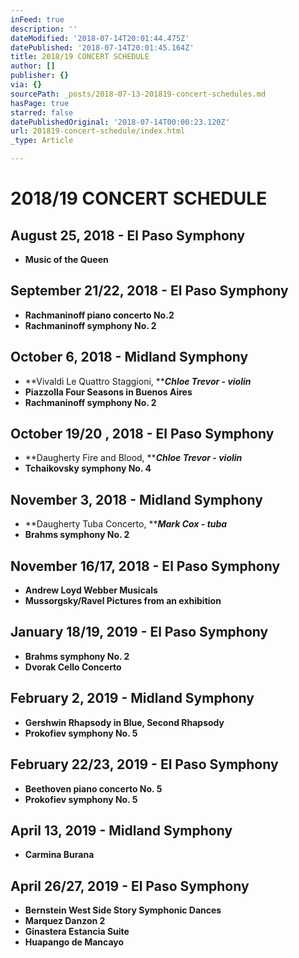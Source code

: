 ```yaml
---
inFeed: true
description: ''
dateModified: '2018-07-14T20:01:44.475Z'
datePublished: '2018-07-14T20:01:45.164Z'
title: 2018/19 CONCERT SCHEDULE
author: []
publisher: {}
via: {}
sourcePath: _posts/2018-07-13-201819-concert-schedules.md
hasPage: true
starred: false
datePublishedOriginal: '2018-07-14T00:00:23.120Z'
url: 201819-concert-schedule/index.html
_type: Article

---
```

# 2018/19 CONCERT SCHEDULE

## August 25, 2018 - El Paso Symphony

* **Music of the Queen**

## September 21/22, 2018 - El Paso Symphony

* **Rachmaninoff piano concerto No.2**
* **Rachmaninoff symphony No. 2**

## October 6, 2018 - Midland Symphony

* **Vivaldi Le Quattro Staggioni, **_**Chloe Trevor - violin**_
* **Piazzolla Four Seasons in Buenos Aires**
* **Rachmaninoff symphony No. 2**

## October 19/20 , 2018 - El Paso Symphony

* **Daugherty Fire and Blood, **_**Chloe Trevor - violin**_
* **Tchaikovsky symphony No. 4**

## November 3, 2018 - Midland Symphony

* **Daugherty Tuba Concerto, **_**Mark Cox - tuba**_
* **Brahms symphony No. 2**

## November 16/17, 2018 - El Paso Symphony

* **Andrew Loyd Webber Musicals**
* **Mussorgsky/Ravel Pictures from an exhibition**

## January 18/19, 2019 - El Paso Symphony

* **Brahms symphony No. 2**
* **Dvorak Cello Concerto**

## February 2, 2019 - Midland Symphony

* **Gershwin Rhapsody in Blue, Second Rhapsody**
* **Prokofiev symphony No. 5**

## February 22/23, 2019 - El Paso Symphony

* **Beethoven piano concerto No. 5**
* **Prokofiev symphony No. 5**

## April 13, 2019 - Midland Symphony

* **Carmina Burana**

## April 26/27, 2019 - El Paso Symphony

* **Bernstein West Side Story Symphonic Dances**
* **Marquez Danzon 2**
* **Ginastera Estancia Suite**
* **Huapango de Mancayo**